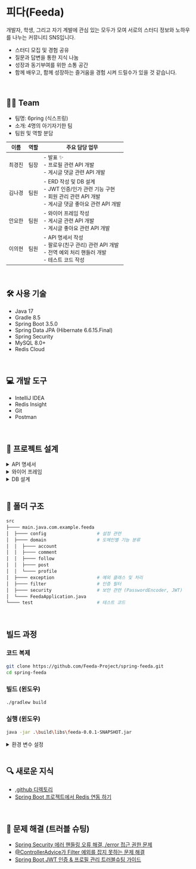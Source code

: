 # 피다(Feeda)
개발자, 학생, 그리고 자기 계발에 관심 있는 모두가 모여 서로의 스터디 정보와 노하우를 나누는 커뮤니티 SNS입니다.

- 스터디 모집 및 경험 공유
- 질문과 답변을 통한 지식 나눔
- 성장과 동기부여를 위한 소통 공간
- 함께 배우고, 함께 성장하는 즐거움을 경험 시켜 드릴수가 있을 것 같습니다.

<br>

## 👨‍💻 Team
- 팀명: 6pring (식스프링)
- 소개: 4명의 아기자기한 팀
- 팀원 및 역할 분담

| 이름  | 역할 | 주요 담당 업무                                                                                 |
|-----|----|------------------------------------------------------------------------------------------|
| 최경진 | 팀장 | - 발표 ✨<br>- 프로필 관련 API 개발<br>- 게시글 댓글 관련 API 개발                                           |
| 김나경 | 팀원 | - ERD 작성 및 DB 설계<br>- JWT 인증/인가 관련 기능 구현 <br>- 회원 관리 관련 API 개발<br>- 게시글 댓글 좋아요 관련 API 개발 |
| 안요한 | 팀원 | - 와이어 프레임 작성<br>- 게시글 관련 API 개발<br>- 게시글 좋아요 관련 API 개발                                   |
| 이의현 | 팀원 | - API 명세서 작성<br>- 팔로우(친구 관리) 관련 API 개발<br>- 전역 예외 처리 핸들러 개발<br>- 테스트 코드 작성               |


<br>

## 🛠 사용 기술
- Java 17
- Gradle 8.5
- Spring Boot 3.5.0
- Spring Data JPA (Hibernate 6.6.15.Final)
- Spring Security
- MySQL 8.0+
- Redis Cloud

<br>

## 💻 개발 도구
- IntelliJ IDEA
- Redis Insight
- Git
- Postman

<br>

## 📃 프로젝트 설계
<details>
<summary>API 명세서</summary>

Postman: [document](https://documenter.getpostman.com/view/44635744/2sB2qgeyJ7)

Notion
- [필수기능 명세서](https://www.notion.so/2002dc3ef5148050b741cdfba818f530?pvs=21)
- [도전기능 명세서](https://www.notion.so/2022dc3ef51481939541e86c62aa7864?pvs=21)
</details>

<details>
<summary>와이어 프레임</summary>

![와이어프레임](./images/wireframe.png)
</details>

<details>
<summary>DB 설계</summary>

- 개념적 설계:
  - ![er](./images/er.png)
- 논리적 설계(ERD):
  - ![erd](./images/erd.png)
- 물리적 설계(SQL):
  - [newsFeed2.sql](./newsFeed2.sql)
  - ![erdE](./images/erdE.png)
</details>

<br>

## 📁 폴더 구조
```bash
src
├──── main.java.com.example.feeda
│  ├──── config                   # 설정 관련
│  ├──── domain                   # 도메인별 기능 분류
│  │  ├──── account
│  │  ├──── comment
│  │  ├──── follow
│  │  ├──── post
│  │  └──── profile
│  ├──── exception                # 예외 클래스 및 처리
│  ├──── filter                   # 인증 필터
│  ├──── security                 # 보안 관련 (PasswordEncoder, JWT)
│  └──── FeedaApplication.java
└──── test                        # 테스트 코드
```

<br>

## 빌드 과정
### 코드 복제
```bash
git clone https://github.com/Feeda-Project/spring-feeda.git
cd spring-feeda
```

### 빌드 (윈도우)
```bash
./gradlew build
```

### 실행 (윈도우)
```bash
java -jar .\build\libs\feeda-0.0.1-SNAPSHOT.jar
```

<details>
<summary>환경 변수 설정</summary>

[Feeda 프로젝트 환경 변수](https://www.notion.so/Feed-a-208bfc0be30d8043a8b3e2f548012b9a?source=copy_link)
</details>


<br>

## 🔍 새로운 지식
- [.github 디렉토리](https://gajicoding.tistory.com/359)
- [Spring Boot 프로젝트에서 Redis 연동 하기](https://gajicoding.tistory.com/357)

<br>

## 🧰 문제 해결 (트러블 슈팅)
- [Spring Security 에러 핸들링 오류 해결, /error 접근 권한 문제](https://gajicoding.tistory.com/356)
- [@ControllerAdvice가 Filter 예외를 잡지 못하는 문제 해결](https://gajicoding.tistory.com/358)
- [Spring Boot JWT 인증 & 프로필 관리 트러블슈팅 가이드](https://che01.tistory.com/52)

